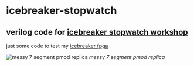 # icebreaker-stopwatch

## verilog code for [icebreaker stopwatch workshop](https://github.com/icebreaker-fpga/icebreaker-workshop)

just some code to test my [icebreaker fpga](https://github.com/icebreaker-fpga/icebreaker)

![messy 7 segment pmod replica](:/messy7SegmentPmod.jpg)
_messy 7 segment pmod replica_
